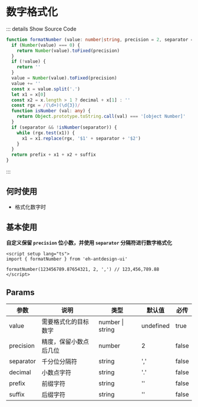 # 数字格式化<BackTop />

::: details  Show Source Code

```ts
function formatNumber (value: number|string, precision = 2, separator = ',', decimal = '.', prefix = '', suffix = ''): string {
  if (Number(value) === 0) {
    return Number(value).toFixed(precision)
  }
  if (!value) {
    return ''
  }
  value = Number(value).toFixed(precision)
  value += ''
  const x = value.split('.')
  let x1 = x[0]
  const x2 = x.length > 1 ? decimal + x[1] : ''
  const rgx = /(\d+)(\d{3})/
  function isNumber (val: any) {
    return Object.prototype.toString.call(val) === '[object Number]'
  }
  if (separator && !isNumber(separator)) {
    while (rgx.test(x1)) {
      x1 = x1.replace(rgx, '$1' + separator + '$2')
    }
  }
  return prefix + x1 + x2 + suffix
}
```

:::

## 何时使用

- 格式化数字时

## 基本使用

**自定义保留 `precision` 位小数，并使用 `separator` 分隔符进行数字格式化**

```vue
<script setup lang="ts">
import { formatNumber } from 'eh-antdesign-ui'

formatNumber(123456789.87654321, 2, ',') // 123,456,789.88
</script>
```

## Params

参数 | 说明 | 类型 | 默认值 | 必传
-- | -- | -- | -- | --
value | 需要格式化的目标数字 | number &#124; string | undefined | true
precision | 精度，保留小数点后几位 | number | 2 | false
separator | 千分位分隔符 | string | ',' | false
decimal | 小数点字符 | string | '.' | false
prefix | 前缀字符 | string | '' | false
suffix | 后缀字符 | string | '' | false
